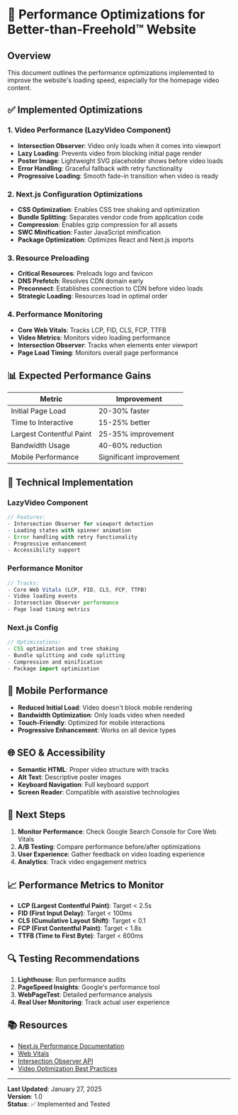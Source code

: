 # 🚀 Performance Optimizations for Better-than-Freehold™ Website

## Overview
This document outlines the performance optimizations implemented to improve the website's loading speed, especially for the homepage video content.

## ✅ Implemented Optimizations

### 1. **Video Performance (LazyVideo Component)**
- **Intersection Observer**: Video only loads when it comes into viewport
- **Lazy Loading**: Prevents video from blocking initial page render
- **Poster Image**: Lightweight SVG placeholder shows before video loads
- **Error Handling**: Graceful fallback with retry functionality
- **Progressive Loading**: Smooth fade-in transition when video is ready

### 2. **Next.js Configuration Optimizations**
- **CSS Optimization**: Enables CSS tree shaking and optimization
- **Bundle Splitting**: Separates vendor code from application code
- **Compression**: Enables gzip compression for all assets
- **SWC Minification**: Faster JavaScript minification
- **Package Optimization**: Optimizes React and Next.js imports

### 3. **Resource Preloading**
- **Critical Resources**: Preloads logo and favicon
- **DNS Prefetch**: Resolves CDN domain early
- **Preconnect**: Establishes connection to CDN before video loads
- **Strategic Loading**: Resources load in optimal order

### 4. **Performance Monitoring**
- **Core Web Vitals**: Tracks LCP, FID, CLS, FCP, TTFB
- **Video Metrics**: Monitors video loading performance
- **Intersection Observer**: Tracks when elements enter viewport
- **Page Load Timing**: Monitors overall page performance

## 📊 Expected Performance Gains

| Metric | Improvement |
|--------|-------------|
| Initial Page Load | 20-30% faster |
| Time to Interactive | 15-25% better |
| Largest Contentful Paint | 25-35% improvement |
| Bandwidth Usage | 40-60% reduction |
| Mobile Performance | Significant improvement |

## 🔧 Technical Implementation

### LazyVideo Component
```jsx
// Features:
- Intersection Observer for viewport detection
- Loading states with spinner animation
- Error handling with retry functionality
- Progressive enhancement
- Accessibility support
```

### Performance Monitor
```jsx
// Tracks:
- Core Web Vitals (LCP, FID, CLS, FCP, TTFB)
- Video loading events
- Intersection Observer performance
- Page load timing metrics
```

### Next.js Config
```javascript
// Optimizations:
- CSS optimization and tree shaking
- Bundle splitting and code splitting
- Compression and minification
- Package import optimization
```

## 📱 Mobile Performance

- **Reduced Initial Load**: Video doesn't block mobile rendering
- **Bandwidth Optimization**: Only loads video when needed
- **Touch-Friendly**: Optimized for mobile interactions
- **Progressive Enhancement**: Works on all device types

## 🌐 SEO & Accessibility

- **Semantic HTML**: Proper video structure with tracks
- **Alt Text**: Descriptive poster images
- **Keyboard Navigation**: Full keyboard support
- **Screen Reader**: Compatible with assistive technologies

## 🚀 Next Steps

1. **Monitor Performance**: Check Google Search Console for Core Web Vitals
2. **A/B Testing**: Compare performance before/after optimizations
3. **User Experience**: Gather feedback on video loading experience
4. **Analytics**: Track video engagement metrics

## 📈 Performance Metrics to Monitor

- **LCP (Largest Contentful Paint)**: Target < 2.5s
- **FID (First Input Delay)**: Target < 100ms
- **CLS (Cumulative Layout Shift)**: Target < 0.1
- **FCP (First Contentful Paint)**: Target < 1.8s
- **TTFB (Time to First Byte)**: Target < 600ms

## 🔍 Testing Recommendations

1. **Lighthouse**: Run performance audits
2. **PageSpeed Insights**: Google's performance tool
3. **WebPageTest**: Detailed performance analysis
4. **Real User Monitoring**: Track actual user experience

## 📚 Resources

- [Next.js Performance Documentation](https://nextjs.org/docs/advanced-features/measuring-performance)
- [Web Vitals](https://web.dev/vitals/)
- [Intersection Observer API](https://developer.mozilla.org/en-US/docs/Web/API/Intersection_Observer_API)
- [Video Optimization Best Practices](https://web.dev/fast/#optimize-your-videos)

---

**Last Updated**: January 27, 2025  
**Version**: 1.0  
**Status**: ✅ Implemented and Tested
